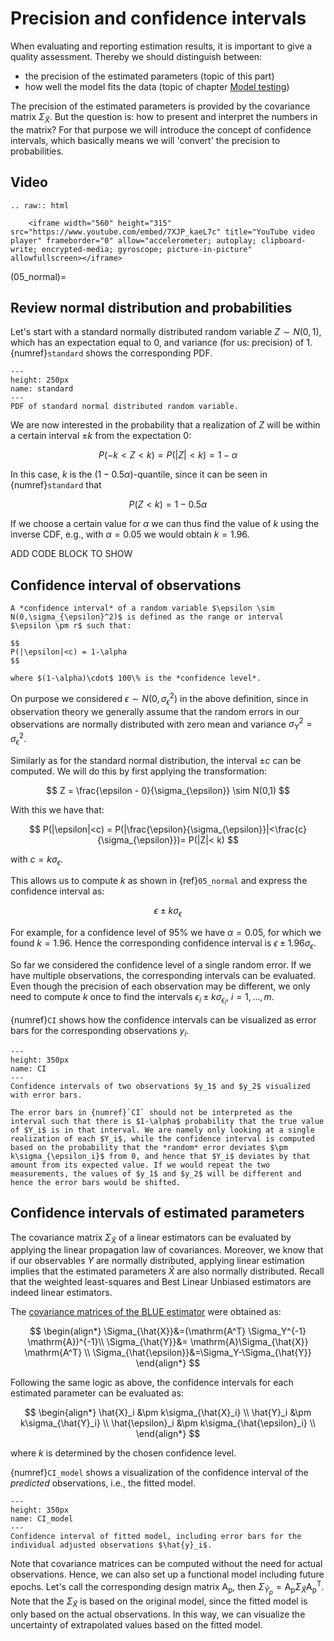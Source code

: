 # Precision and confidence intervals
When evaluating and reporting estimation results, it is important to give a quality assessment. Thereby we should distinguish between:
* the precision of the estimated parameters (topic of this part)
* how well the model fits the data (topic of chapter [Model testing](08_testing))

The precision of the estimated parameters is provided by the covariance matrix $\Sigma_{\hat{X}}$. But the question is: how to present and interpret the numbers in the matrix? For that purpose we will introduce the concept of confidence intervals, which basically means we will 'convert' the precision to probabilities.

## Video
```{eval-rst}
.. raw:: html

    <iframe width="560" height="315" src="https://www.youtube.com/embed/7XJP_kaeL7c" title="YouTube video player" frameborder="0" allow="accelerometer; autoplay; clipboard-write; encrypted-media; gyroscope; picture-in-picture" allowfullscreen></iframe>
```

(05_normal)=
## Review normal distribution and probabilities
Let's start with a standard normally distributed random variable $Z\sim N(0,1)$, which has an expectation equal to 0, and variance (for us: precision) of 1. {numref}`standard` shows the corresponding PDF.

```{figure} ../figures/ObservationTheory/05_standard.png
---
height: 250px
name: standard
---
PDF of standard normal distributed random variable.
```

We are now interested in the probability that a realization of $Z$ will be within a certain interval $\pm k$ from the expectation 0:

$$
P(-k<Z<k)  = P(|Z|<k) = 1-\alpha
$$

In this case, $k$ is the $(1-0.5\alpha)$-quantile, since it can be seen in {numref}`standard` that 

$$
P(Z<k) = 1-0.5\alpha
$$ 

If we choose a certain value for $\alpha$ we can thus find the value of $k$ using the inverse CDF, e.g., with $\alpha = 0.05$ we would obtain $k=1.96$.

ADD CODE BLOCK TO SHOW

## Confidence interval of observations

```{admonition} Definition
A *confidence interval* of a random variable $\epsilon \sim N(0,\sigma_{\epsilon}^2)$ is defined as the range or interval $\epsilon \pm r$ such that:

$$
P(|\epsilon|<c) = 1-\alpha
$$

where $(1-\alpha)\cdot$ 100\% is the *confidence level*. 
```

On purpose we considered $\epsilon \sim N(0,\sigma_{\epsilon}^2)$ in the above definition, since in observation theory we generally assume that the random errors in our observations are normally distributed with zero mean and variance $\sigma^2_Y=\sigma^2_{\epsilon}$.

Similarly as for the standard normal distribution, the interval $\pm c$ can be computed. We will do this by first applying the transformation:

$$
Z = \frac{\epsilon - 0}{\sigma_{\epsilon}} \sim N(0,1)
$$

With this we have that:

$$
P(|\epsilon|<c) = P(|\frac{\epsilon}{\sigma_{\epsilon}}|<\frac{c}{\sigma_{\epsilon}})= P(|Z|< k)
$$

with $c = k\sigma_{\epsilon}$.

This allows us to compute $k$ as shown in {ref}`05_normal` and express the confidence interval as:

$$
\epsilon \pm k\sigma_{\epsilon}
$$

For example, for a confidence level of 95\% we have $\alpha = 0.05$, for which we found $k=1.96$. Hence the corresponding confidence interval is $\epsilon \pm 1.96\sigma_{\epsilon}$.

So far we considered the confidence level of a single random error. If we have multiple observations, the corresponding intervals can be evaluated. Even though the precision of each observation may be different, we only need to compute $k$ once to find the intervals $\epsilon_i \pm k\sigma_{\epsilon_i}$, $i=1,\ldots,m$.

{numref}`CI` shows how the confidence intervals can be visualized as error bars for the corresponding observations $y_i$.

```{figure} ../figures/ObservationTheory/05_CI.png
---
height: 350px
name: CI
---
Confidence intervals of two observations $y_1$ and $y_2$ visualized with error bars.
```

```{note}
The error bars in {numref}`CI` should not be interpreted as the interval such that there is $1-\alpha$ probability that the true value of $Y_i$ is in that interval. We are namely only looking at a single realization of each $Y_i$, while the confidence interval is computed based on the probability that the *random* error deviates $\pm k\sigma_{\epsilon_i}$ from 0, and hence that $Y_i$ deviates by that amount from its expected value. If we would repeat the two measurements, the values of $y_1$ and $y_2$ will be different and hence the error bars would be shifted. 
```
## Confidence intervals of estimated parameters
The covariance matrix $\Sigma_{\hat{X}}$ of a linear estimators can be evaluated by applying the linear propagation law of covariances. Moreover, we know that if our observables $Y$ are normally distributed, applying linear estimation implies that the estimated parameters $\hat{X}$ are also normally distributed. Recall that the weighted least-squares and Best Linear Unbiased estimators are indeed linear estimators.

The [covariance matrices of the BLUE estimator](04_cov) were obtained as:

$$
\begin{align*}
\Sigma_{\hat{X}}&=(\mathrm{A^T} \Sigma_Y^{-1} \mathrm{A})^{-1}\\
\Sigma_{\hat{Y}}&= \mathrm{A}\Sigma_{\hat{X}} \mathrm{A^T} \\
\Sigma_{\hat{\epsilon}}&=\Sigma_Y-\Sigma_{\hat{Y}}
\end{align*}
$$

Following the same logic as above, the confidence intervals for each estimated parameter can be evaluated as:

$$
\begin{align*}
\hat{X}_i &\pm k\sigma_{\hat{X}_i} \\
\hat{Y}_i &\pm k\sigma_{\hat{Y}_i} \\
\hat{\epsilon}_i &\pm k\sigma_{\hat{\epsilon}_i} \\
\end{align*}
$$

where $k$ is determined by the chosen confidence level.

{numref}`CI_model` shows a visualization of the confidence interval of the *predicted* observations, i.e., the fitted model.

```{figure} ../figures/ObservationTheory/05_CI_model.png
---
height: 350px
name: CI_model
---
Confidence interval of fitted model, including error bars for the individual adjusted observations $\hat{y}_i$.
```

Note that covariance matrices can be computed without the need for actual observations. Hence, we can also set up a functional model including future epochs. Let's call the corresponding design matrix $\mathrm{A_p}$, then $\Sigma_{\hat{Y}_p}= \mathrm{A_p}\Sigma_{\hat{X}} \mathrm{A_p^T}$. Note that the $\Sigma_{\hat{X}}$ is based on the original model, since the fitted model is only based on the actual observations. In this way, we can visualize the uncertainty of extrapolated values based on the fitted model.
